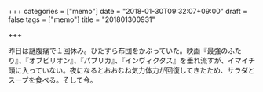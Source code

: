 +++
categories = ["memo"]
date = "2018-01-30T09:32:07+09:00"
draft = false
tags = ["memo"]
title = "201801300931"

+++

昨日は謎腹痛で１回休み。ひたすら布団をかぶっていた。映画『最強のふたり』、『オブビリオン』、『パプリカ』、『インヴィクタス』を垂れ流すが、イマイチ頭に入っていない。夜になるとおおむね気力体力が回復してきたため、サラダとスープを食べる。そして今。
